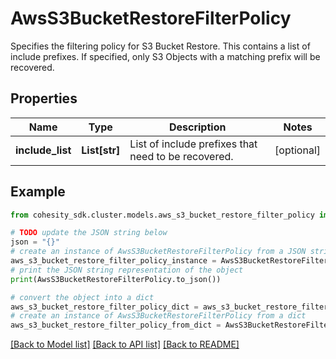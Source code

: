 # AwsS3BucketRestoreFilterPolicy

Specifies the filtering policy for S3 Bucket Restore. This contains a list of include prefixes. If specified, only S3 Objects with a matching prefix will be recovered.

## Properties

Name | Type | Description | Notes
------------ | ------------- | ------------- | -------------
**include_list** | **List[str]** | List of include prefixes that need to be recovered. | [optional] 

## Example

```python
from cohesity_sdk.cluster.models.aws_s3_bucket_restore_filter_policy import AwsS3BucketRestoreFilterPolicy

# TODO update the JSON string below
json = "{}"
# create an instance of AwsS3BucketRestoreFilterPolicy from a JSON string
aws_s3_bucket_restore_filter_policy_instance = AwsS3BucketRestoreFilterPolicy.from_json(json)
# print the JSON string representation of the object
print(AwsS3BucketRestoreFilterPolicy.to_json())

# convert the object into a dict
aws_s3_bucket_restore_filter_policy_dict = aws_s3_bucket_restore_filter_policy_instance.to_dict()
# create an instance of AwsS3BucketRestoreFilterPolicy from a dict
aws_s3_bucket_restore_filter_policy_from_dict = AwsS3BucketRestoreFilterPolicy.from_dict(aws_s3_bucket_restore_filter_policy_dict)
```
[[Back to Model list]](../README.md#documentation-for-models) [[Back to API list]](../README.md#documentation-for-api-endpoints) [[Back to README]](../README.md)


